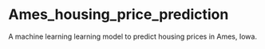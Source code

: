 # Ames_housing_price_prediction
A machine learning learning model to predict housing prices in Ames, Iowa.
